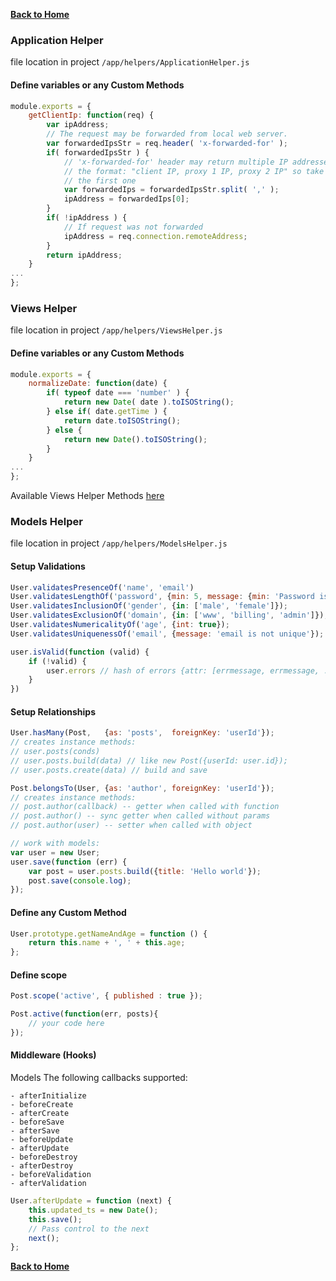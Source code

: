 **[Back to Home](https://github.com/biggora/trinte/wiki)**

### Application Helper

file location in project `/app/helpers/ApplicationHelper.js`

#### Define variables or any Custom Methods

```javascript
module.exports = {
    getClientIp: function(req) {
        var ipAddress;
        // The request may be forwarded from local web server.
        var forwardedIpsStr = req.header( 'x-forwarded-for' );
        if( forwardedIpsStr ) {
            // 'x-forwarded-for' header may return multiple IP addresses in
            // the format: "client IP, proxy 1 IP, proxy 2 IP" so take the
            // the first one
            var forwardedIps = forwardedIpsStr.split( ',' );
            ipAddress = forwardedIps[0];
        }
        if( !ipAddress ) {
            // If request was not forwarded
            ipAddress = req.connection.remoteAddress;
        }
        return ipAddress;
    }
...
};
```
### Views Helper

file location in project `/app/helpers/ViewsHelper.js`

#### Define variables or any Custom Methods

```javascript
module.exports = {
    normalizeDate: function(date) {
        if( typeof date === 'number' ) {
            return new Date( date ).toISOString();
        } else if( date.getTime ) {
            return date.toISOString();
        } else {
            return new Date().toISOString();
        }
    }
...
};
```
Available Views Helper Methods [here](https://github.com/biggora/trinte/wiki/Available-Views-Helper-Methods)

### Models Helper

file location in project `/app/helpers/ModelsHelper.js`

#### Setup Validations
```javascript
User.validatesPresenceOf('name', 'email')
User.validatesLengthOf('password', {min: 5, message: {min: 'Password is too short'}});
User.validatesInclusionOf('gender', {in: ['male', 'female']});
User.validatesExclusionOf('domain', {in: ['www', 'billing', 'admin']});
User.validatesNumericalityOf('age', {int: true});
User.validatesUniquenessOf('email', {message: 'email is not unique'});

user.isValid(function (valid) {
    if (!valid) {
        user.errors // hash of errors {attr: [errmessage, errmessage, ...], attr: ...}
    }
})
```

#### Setup Relationships

```javascript
User.hasMany(Post,   {as: 'posts',  foreignKey: 'userId'});
// creates instance methods:
// user.posts(conds)
// user.posts.build(data) // like new Post({userId: user.id});
// user.posts.create(data) // build and save

Post.belongsTo(User, {as: 'author', foreignKey: 'userId'});
// creates instance methods:
// post.author(callback) -- getter when called with function
// post.author() -- sync getter when called without params
// post.author(user) -- setter when called with object

// work with models:
var user = new User;
user.save(function (err) {
    var post = user.posts.build({title: 'Hello world'});
    post.save(console.log);
});
```

#### Define any Custom Method

```javascript
User.prototype.getNameAndAge = function () {
    return this.name + ', ' + this.age;
};
```

#### Define scope

```javascript
Post.scope('active', { published : true });

Post.active(function(err, posts){
    // your code here
});

```

#### Middleware (Hooks)

Models The following callbacks supported:

    - afterInitialize
    - beforeCreate
    - afterCreate
    - beforeSave
    - afterSave
    - beforeUpdate
    - afterUpdate
    - beforeDestroy
    - afterDestroy
    - beforeValidation
    - afterValidation


```javascript
User.afterUpdate = function (next) {
    this.updated_ts = new Date();
    this.save();
    // Pass control to the next
    next();
};
```

**[Back to Home](https://github.com/biggora/trinte/wiki)**